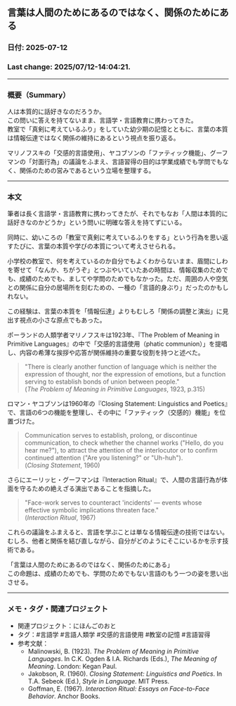 ## 言葉は人間のためにあるのではなく、関係のためにある

### 日付: 2025-07-12

### Last change: 2025/07/12-14:04:21.

---

### 概要（Summary）

人は本質的に話好きなのだろうか。  
この問いに答えを持てないまま、言語学・言語教育に携わってきた。  
教室で「真剣に考えているふり」をしていた幼少期の記憶とともに、言葉の本質は情報伝達ではなく関係の維持にあるという視点を振り返る。

マリノフスキの「交感的言語使用」、ヤコブソンの「ファティック機能」、グーフマンの「対面行為」の議論をふまえ、言語習得の目的は学業成績でも学問でもなく、関係のための営みであるという立場を整理する。

---

### 本文

筆者は長く言語学・言語教育に携わってきたが、それでもなお「人間は本質的に話好きなのかどうか」という問いに明確な答えを持てずにいる。

同時に、幼いころの「教室で真剣に考えているふりをする」という行為を思い返すたびに、言葉の本質や学びの本質について考えさせられる。

小学校の教室で、何を考えているのか自分でもよくわからないまま、眉間にしわを寄せて「なんか、ちがうぞ」とつぶやいていたあの時間は、情報収集のためでも、成績のためでも、ましてや学問のためでもなかった。ただ、周囲の人や空気との関係に自分の居場所を刻むための、一種の「言語的身ぶり」だったのかもしれない。

この経験は、言葉の本質を「情報伝達」よりもむしろ「関係の調整と演出」に見出す視点の小さな原点でもあった。

ポーランドの人類学者マリノフスキは1923年、『The Problem of Meaning in Primitive Languages』の中で「交感的言語使用（phatic
communion）」を提唱し、内容の希薄な挨拶や応答が関係維持の重要な役割を持つと述べた。

> "There is clearly another function of language which is neither the expression of thought, nor the expression of emotions, but a function serving to establish
> bonds of union between people."  
> (_The Problem of Meaning in Primitive Languages_, 1923, p.315)

ロマン・ヤコブソンは1960年の『Closing Statement: Linguistics and Poetics』で、言語の6つの機能を整理し、その中に「ファティック（交感的）機能」を位置づけた。

> Communication serves to establish, prolong, or discontinue communication, to check whether the channel works ("Hello, do you hear me?"), to attract the
> attention of the interlocutor or to confirm continued attention ("Are you listening?" or "Uh-huh").  
> (_Closing Statement_, 1960)

さらにエーリッヒ・グーフマンは『Interaction Ritual』で、人間の言語行為が体面を守るための絶えざる演出であることを指摘した。

> "Face-work serves to counteract 'incidents' — events whose effective symbolic implications threaten face."  
> (_Interaction Ritual_, 1967)

これらの議論をふまえると、言語を学ぶことは単なる情報伝達の技術ではない。  
むしろ、他者と関係を結び直しながら、自分がどのようにそこにいるかを示す技術である。

「言葉は人間のためにあるのではなく、関係のためにある」  
この命題は、成績のためでも、学問のためでもない言語のもう一つの姿を思い出させる。

---

### メモ・タグ・関連プロジェクト

- 関連プロジェクト：にほんごのおと
- タグ：#言語学 #言語人類学 #交感的言語使用 #教室の記憶 #言語習得
- 参考文献：
  - Malinowski, B. (1923). _The Problem of Meaning in Primitive Languages_. In C.K. Ogden & I.A. Richards (Eds.), _The Meaning of Meaning_. London: Kegan Paul.
  - Jakobson, R. (1960). _Closing Statement: Linguistics and Poetics_. In T.A. Sebeok (Ed.), _Style in Language_. MIT Press.
  - Goffman, E. (1967). _Interaction Ritual: Essays on Face-to-Face Behavior_. Anchor Books.

